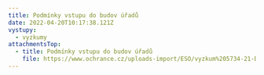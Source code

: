 ```yaml
---
title: Podmínky vstupu do budov úřadů
date: 2022-04-20T10:17:38.121Z
vystupy:
  - vyzkumy
attachmentsTop:
  - title: Podmínky vstupu do budov úřadů
    file: https://www.ochrance.cz/uploads-import/ESO/vyzkum%205734-21-DV.pdf
---
```

